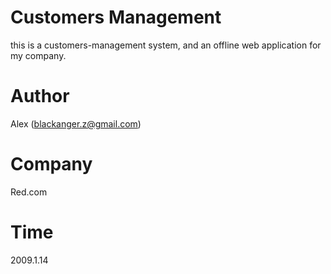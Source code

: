 # Customers Management

this is a customers-management system, and an offline web application for my company. 

# Author

Alex (blackanger.z@gmail.com)

# Company

Red.com

# Time
2009.1.14